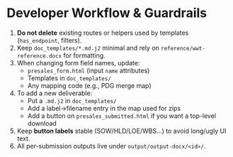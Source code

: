 # Developer Workflow & Guardrails

1. **Do not delete** existing routes or helpers used by templates (`has_endpoint`, filters).
2. Keep `doc_templates/*.md.j2` minimal and rely on `reference/wwt-reference.docx` for formatting.
3. When changing form field names, update:
   - `presales_form.html` (input `name` attributes)
   - Templates in `doc_templates/`
   - Any mapping code (e.g., PDG merge map)
4. To add a new deliverable:
   - Put a `.md.j2` in `doc_templates/`
   - Add a label->filename entry in the map used for zips
   - Add a button on `presales_submitted.html` if you want a top-level download
5. Keep **button labels** stable (SOW/HLD/LOE/WBS…) to avoid long/ugly UI text.
6. All per-submission outputs live under `output/output-docx/<id>/`.

